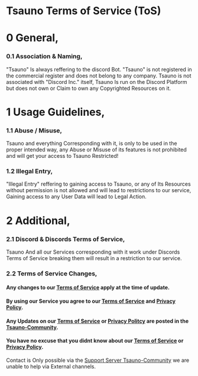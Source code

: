 # Tsauno Terms of Service (ToS)

# 0 General,
### 0.1 Association & Naming,
"Tsauno" Is always reffering to the discord Bot.
"Tsauno" is not registered in the commercial register and does not belong to any company.
Tsauno is not associated with "Discord Inc." itself, Tsauno Is run on the Discord Platform but does not own or Claim to own any Copyrighted Resources on it.

# 1 Usage Guidelines,
### 1.1 Abuse / Misuse,
Tsauno and everything Corresponding with it, is only to be used in the proper intended way,
any Abuse or Misuse of its features is not prohibited and will get your access to Tsauno Restricted!
### 1.2 Illegal Entry,
"Illegal Entry" reffering to gaining access to Tsauno, or any of Its Resources without permission is not allowed and will lead to restrictions to our service,
Gaining access to any User Data will lead to Legal Action.

# 2 Additional,
### 2.1 Discord & Discords Terms of Service,
Tsauno And all our Services corresponding with it work under Discords Terms of Service breaking them will result in a restriction to our service.
### 2.2 Terms of Service Changes,
#### Any changes to our [Terms of Service](https://github.com/EmptyN/TSRESOUCES/blob/main/Terms%20of%20Service.md) apply at the time of update.
#### By using our Service you agree to our [Terms of Service](https://github.com/EmptyN/TSRESOUCES/blob/main/Terms%20of%20Service.md) and [Privacy Policy](https://github.com/EmptyN/TSRESOUCES/blob/main/Privacy%20Policy.md).
#### Any Updates on our [Terms of Service](https://github.com/EmptyN/TSRESOUCES/blob/main/Terms%20of%20Service.md) or [Privacy Politcy](https://github.com/EmptyN/TSRESOUCES/blob/main/Privacy%20Policy.md) are posted in the [Tsauno-Community](https://discord.gg/GsDXseZpxf).
#### You have no excuse that you didnt know about our [Terms of Service](https://github.com/EmptyN/TSRESOUCES/blob/main/Terms%20of%20Service.md) or [Privacy Policy](https://github.com/EmptyN/TSRESOUCES/blob/main/Privacy%20Policy.md).

Contact is Only possible via the [Support Server Tsauno-Community](https://discord.gg/GsDXseZpxf)
we are unable to help via External channels.
